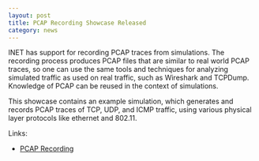 ```yaml
---
layout: post
title: PCAP Recording Showcase Released
category: news
---
```


INET has support for recording PCAP traces from simulations.
The recording process produces PCAP files that are similar to
real world PCAP traces, so one can use the same tools and
techniques for analyzing simulated traffic as used on real
traffic, such as Wireshark and TCPDump. Knowledge of PCAP
can be reused in the context of simulations.

This showcase contains an example simulation, which generates
and records PCAP traces of TCP, UDP, and ICMP traffic, using
various physical layer protocols like ethernet and 802.11.

Links:
* [PCAP Recording](https://inet.omnetpp.org/docs/showcases/general/pcaprecording/doc/)
